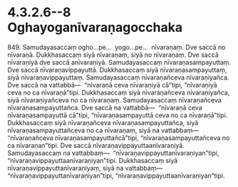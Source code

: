

# 4.3.2.6--8 Oghayoganīvaraṇagocchaka





849\. Samudayasaccaṃ ogho…pe…  yogo…pe…  nīvaraṇaṃ. Dve saccā no nīvaraṇā. Dukkhasaccaṃ siyā nīvaraṇaṃ, siyā no nīvaraṇaṃ. Dve saccā nīvaraṇiyā dve saccā anīvaraṇiyā. Samudayasaccaṃ nīvaraṇasampayuttaṃ. Dve saccā nīvaraṇavippayuttā. Dukkhasaccaṃ siyā nīvaraṇasampayuttaṃ, siyā nīvaraṇavippayuttaṃ. Samudayasaccaṃ nīvaraṇañceva nīvaraṇiyañca. Dve saccā na vattabbā—  “nīvaraṇā ceva nīvaraṇiyā cā”tipi, “nīvaraṇiyā ceva no ca nīvaraṇā”tipi. Dukkhasaccaṃ siyā nīvaraṇañceva nīvaraṇiyañca, siyā nīvaraṇiyañceva no ca nīvaraṇaṃ. Samudayasaccaṃ nīvaraṇañceva nīvaraṇasampayuttañca. Dve saccā na vattabbā—  “nīvaraṇā ceva nīvaraṇasampayuttā cā”tipi, “nīvaraṇasampayuttā ceva no ca nīvaraṇā”tipi. Dukkhasaccaṃ siyā nīvaraṇañceva nīvaraṇasampayuttañca, siyā nīvaraṇasampayuttañceva no ca nīvaraṇaṃ, siyā na vattabbaṃ—  “nīvaraṇañceva nīvaraṇasampayuttañcā”tipi, “nīvaraṇasampayuttañceva no ca nīvaraṇan”tipi. Dve saccā nīvaraṇavippayuttaanīvaraṇiyā. Samudayasaccaṃ na vattabbaṃ—  “nīvaraṇavippayuttanīvaraṇiyan”tipi, “nīvaraṇavippayuttaanīvaraṇiyan”tipi. Dukkhasaccaṃ siyā nīvaraṇavippayuttanīvaraṇiyaṃ, siyā na vattabbaṃ—  “nīvaraṇavippayuttanīvaraṇiyan”tipi, “nīvaraṇavippayuttaanīvaraṇiyan”tipi.



